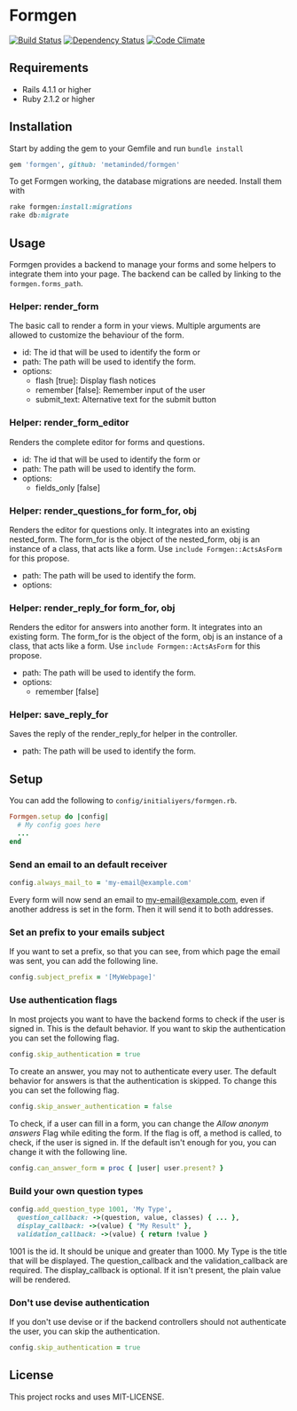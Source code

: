 # Formgen

[![Build Status](https://travis-ci.org/simkimsia/UtilityBehaviors.png)](https://travis-ci.org/hanspolo/formgen)
[![Dependency Status](https://gemnasium.com/renspr/bsat.svg)](https://gemnasium.com/hanspolo/formgen)
[![Code Climate](https://codeclimate.com/github/hanspolo/formgen/badges/gpa.svg)](https://codeclimate.com/github/hanspolo/formgen)

## Requirements

* Rails 4.1.1 or higher
* Ruby 2.1.2 or higher

## Installation

Start by adding the gem to your Gemfile and run `bundle install`
```ruby
gem 'formgen', github: 'metaminded/formgen'
```

To get Formgen working, the database migrations are needed.
Install them with

```ruby
rake formgen:install:migrations
rake db:migrate
```

## Usage

Formgen provides a backend to manage your forms and some helpers to integrate them into your page.
The backend can be called by linking to the `formgen.forms_path`.

### Helper: render_form
The basic call to render a form in your views.
Multiple arguments are allowed to customize the behaviour of the form.

* id: The id that will be used to identify the form
or
* path: The path will be used to identify the form.
* options:
  * flash [true]: Display flash notices
  * remember [false]: Remember input of the user
  * submit_text: Alternative text for the submit button

### Helper: render_form_editor
Renders the complete editor for forms and questions.

* id: The id that will be used to identify the form
or
* path: The path will be used to identify the form.
* options:
  * fields_only [false]

### Helper: render_questions_for form_for, obj
Renders the editor for questions only.
It integrates into an existing nested_form.
The form_for is the object of the nested_form, obj is an instance of a class, that acts like a form.
Use `include Formgen::ActsAsForm` for this propose.

* path: The path will be used to identify the form.
* options:

### Helper: render_reply_for form_for, obj
Renders the editor for answers into another form.
It integrates into an existing form.
The form_for is the object of the form, obj is an instance of a class, that acts like a form.
Use `include Formgen::ActsAsForm` for this propose.

* path: The path will be used to identify the form.
* options:
  * remember [false]

### Helper: save_reply_for
Saves the reply of the render_reply_for helper in the controller.

* path: The path will be used to identify the form.

## Setup
You can add the following to `config/initialiyers/formgen.rb`.
```ruby
Formgen.setup do |config|
  # My config goes here
  ...
end
```

### Send an email to an default receiver
```ruby
config.always_mail_to = 'my-email@example.com'
```
Every form will now send an email to my-email@example.com, even if another address is set in the form.
Then it will send it to both addresses.

### Set an prefix to your emails subject
If you want to set a prefix, so that you can see, from which page the email was sent, you can add the following line.
```ruby
config.subject_prefix = '[MyWebpage]'
```

### Use authentication flags
In most projects you want to have the backend forms to check if the user is signed in.
This is the default behavior.
If you want to skip the authentication you can set the following flag.
```ruby
config.skip_authentication = true
```

To create an answer, you may not to authenticate every user.
The default behavior for answers is that the authentication is skipped.
To change this you can set the following flag.
```ruby
config.skip_answer_authentication = false
```

To check, if a user can fill in a form, you can change the *Allow anonym answers* Flag while editing the form.
If the flag is off, a method is called, to check, if the user is signed in.
If the default isn't enough for you, you can change it with the following line.
```ruby
config.can_answer_form = proc { |user| user.present? }
```

### Build your own question types
```ruby
config.add_question_type 1001, 'My Type',
  question_callback: ->(question, value, classes) { ... },
  display_callback: ->(value) { "My Result" },
  validation_callback: ->(value) { return !value }
```
1001 is the id. It should be unique and greater than 1000.
My Type is the title that will be displayed.
The question_callback and the validation_callback are required.
The display_callback is optional. If it isn't present, the plain value will be rendered.

### Don't use devise authentication
If you don't use devise or if the backend controllers should not authenticate the user, you can skip the authentication.
```ruby
config.skip_authentication = true
```

## License

This project rocks and uses MIT-LICENSE.
